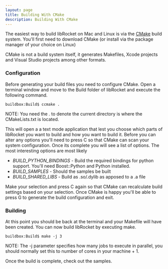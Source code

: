 ```yaml
---
layout: page
title: Building With CMake
description: Building With CMake
---
```


The easiest way to build libRocket on Mac and Linux is via the [CMake](http://cmake.org) build system. You'll first need to download CMake (or install via the package manager of your choice on Linux)

CMake is not a build system itself, it generates Makefiles, Xcode projects and Visual Studio projects among other formats.

### Configuration

Before generating your build files you need to configure CMake. Open a terminal window and move to the Build folder of libRocket and execute the following command.

```
buildbox:Build$ ccmake .
```

NOTE: You need the . to denote the current directory is where the CMakeLists.txt is located.

This will open a a text mode application that lest you choose which parts of libRocket you want to build and how you want to build it. Before you can alter any options you'll need to press C so that CMake can scan your system configuration. Once its complete you will see a list of options. The most interesting options are most likely

* *BUILD_PYTHON_BINDINGS* - Build the required bindings for python support. You'll need Boost::Python and Python installed.
* *BUILD_SAMPLES* - Should the samples be built
* *BUILD_SHARED_LIBS* - Build as .so/.dylib as apposed to a .a file 

Make your selection and press C again so that CMake can recalculate build settings based on your selection. Once CMake is happy you'll be able to press G to generate the build configuration and exit.

### Building

At this point you should be back at the terminal and your Makefile will have been created. You can now build libRocket by executing make.

```
buildbox:Build$ make -j 3
```

NOTE: The -j parameter specifies how many jobs to execute in parallel, you should normally set this to number of cores in your machine + 1.

Once the build is complete, check out the samples.
